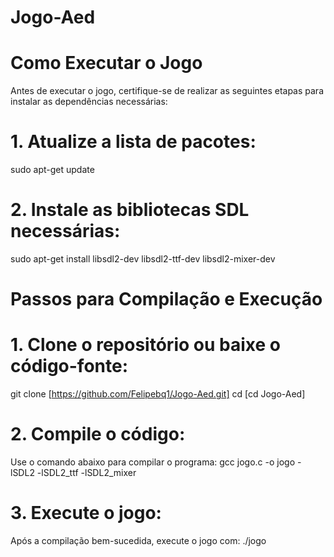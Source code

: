 # Jogo-Aed

# Como Executar o Jogo
Antes de executar o jogo, certifique-se de realizar as seguintes etapas para instalar as dependências necessárias:

# 1. Atualize a lista de pacotes:
   sudo apt-get update
# 2. Instale as bibliotecas SDL necessárias:
   sudo apt-get install libsdl2-dev libsdl2-ttf-dev libsdl2-mixer-dev

# Passos para Compilação e Execução
# 1. Clone o repositório ou baixe o código-fonte:
   git clone [https://github.com/Felipebq1/Jogo-Aed.git]
   cd [cd Jogo-Aed]

# 2. Compile o código:
Use o comando abaixo para compilar o programa:
   gcc jogo.c -o jogo -lSDL2 -lSDL2_ttf -lSDL2_mixer

# 3. Execute o jogo:
Após a compilação bem-sucedida, execute o jogo com:
   ./jogo
